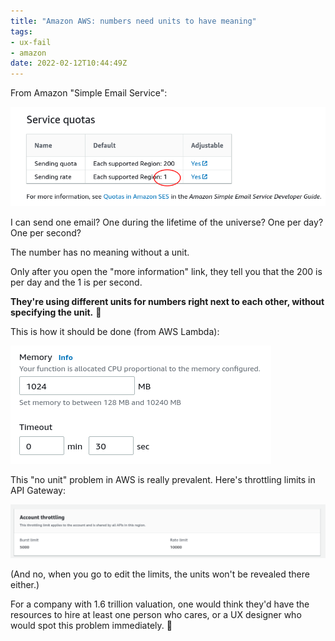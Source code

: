 ```yaml
---
title: "Amazon AWS: numbers need units to have meaning"
tags:
- ux-fail
- amazon
date: 2022-02-12T10:44:49Z
---
```


From Amazon "Simple Email Service":

![](no-unit.png)

I can send one email? One during the lifetime of the universe? One per day? One per second?

The number has no meaning without a unit.

Only after you open the "more information" link, they tell you that the 200 is per day and the 1 is per second.

**They're using different units for numbers right next to each other, without specifying the unit.** 🤡

This is how it should be done (from AWS Lambda):

![](proper-units.png)

This "no unit" problem in AWS is really prevalent. Here's throttling limits in API Gateway:

![](no-unit-in-api-gateway.png)

(And no, when you go to edit the limits, the units won't be revealed there either.)

For a company with 1.6 trillion valuation, one would think they'd have the resources to hire at
least one person who cares, or a UX designer who would spot this problem immediately. 🤷
